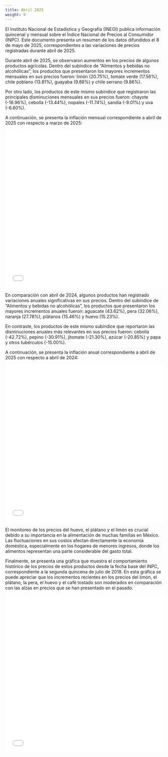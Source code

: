 ```yaml
---
title: Abril 2025
weight: 9
---
```


El Instituto Nacional de Estadística y Geografía (INEGI) publica información quincenal y mensual sobre el Índice Nacional de Precios al Consumidor (INPC). Este documento presenta un resumen de los datos difundidos el 8 de mayo de 2025, correspondientes a las variaciones de precios registradas durante abril de 2025.

Durante abril de 2025, se observaron aumentos en los precios de algunos productos agrícolas. Dentro del subíndice de “Alimentos y bebidas no alcohólicas”, los productos que presentaron los mayores incrementos mensuales en sus precios fueron: limón (20.75%), tomate verde (17.56%), chile poblano (13.81%), guayaba (9.88%) y chile serrano (9.86%).

Por otro lado, los productos de este mismo subíndice que registraron las principales disminuciones mensuales en sus precios fueron: chayote (-18.96%), cebolla (-13.44%), nopales (-11.74%), sandía (-9.01%) y uva (-6.60%). 

A continuación, se presenta la inflación mensual correspondiente a abril de 2025 con respecto a marzo de 2025:

<iframe src="/treemap_inpc_mensual_abr25.html" width="100%" height="500" style="border:none;"></iframe>

En comparación con abril de 2024, algunos productos han registrado variaciones anuales significativas en sus precios. Dentro del subíndice de “Alimentos y bebidas no alcohólicas”, los productos que presentaron los mayores incrementos anuales fueron: aguacate (43.62%), pera (32.06%), naranja (27.78%), plátanos (15.46%) y huevo (15.23%). 

En contraste, los productos de este mismo subíndice que reportaron las disminuciones anuales más relevantes en sus precios fueron: cebolla (-42.72%), pepino (-30.91%), jitomate (-21.30%), azúcar (-20.85%) y papa y otros tubérculos (-15.00%). 

A continuación, se presenta la inflación anual correspondiente a abril de 2025 con respecto a abril de 2024:

<iframe src="/treemap_inpc_anual_abr25.html" width="100%" height="500" style="border:none;"></iframe>

El monitoreo de los precios del huevo, el plátano y el limón es crucial debido a su importancia en la alimentación de muchas familias en México. Las fluctuaciones en sus costos afectan directamente la economía doméstica, especialmente en los hogares de menores ingresos, donde los alimentos representan una parte considerable del gasto total.

Finalmente, se presenta una gráfica que muestra el comportamiento histórico de los precios de estos productos desde la fecha base del INPC, correspondiente a la segunda quincena de julio de 2018. En esta gráfica se puede apreciar que los incrementos recientes en los precios del limón, el plátano, la pera, el huevo y el café tostado son moderados en comparación con las alzas en precios que se han presentado en el pasado.

<iframe src="/linesmar2025.html" width="100%" height="500" style="border:none;"></iframe>

